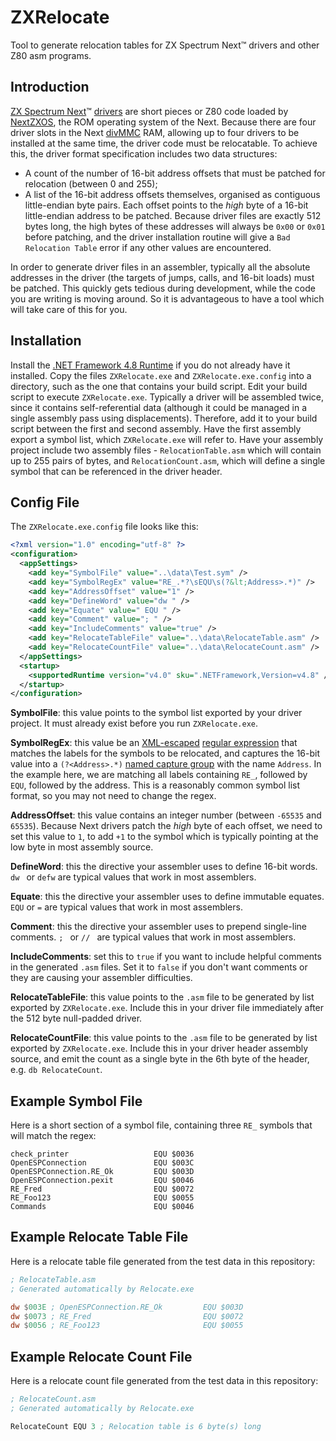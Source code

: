# ZXRelocate
Tool to generate relocation tables for ZX Spectrum Next™ drivers and other Z80 asm programs.

## Introduction
[ZX Spectrum Next](https://www.specnext.com/about/)™ [drivers](https://gitlab.com/thesmog358/tbblue/-/tree/master/src/asm/sample_prt) are short pieces or Z80 code loaded by [NextZXOS](https://gitlab.com/thesmog358/tbblue/-/tree/master/docs/nextzxos), the ROM operating system of the Next. Because there are four driver slots in the Next [divMMC](https://spectrumforeveryone.com/features/history-esxdos-divmmc-divmmc-enjoy/) RAM, allowing up to four drivers to be installed at the same time, the driver code must be relocatable. To achieve this, the driver format specification includes two data structures:

* A count of the number of 16-bit address offsets that must be patched for relocation (between 0 and 255);
* A list of the 16-bit address offsets themselves, organised as contiguous little-endian byte pairs. Each offset points to the _high_ byte of a 16-bit little-endian address to be patched. Because driver files are exactly 512 bytes long, the high bytes of these addresses will always be `0x00` or `0x01` before patching, and the driver installation routine will give a `Bad Relocation Table` error if any other values are encountered.

In order to generate driver files in an assembler, typically all the absolute addresses in the driver (the targets of jumps, calls, and 16-bit loads) must be patched. This quickly gets tedious during development, while the code you are writing is moving around. So it is advantageous to have a tool which will take care of this for you.

## Installation
Install the [.NET Framework 4.8  Runtime](https://dotnet.microsoft.com/en-us/download/dotnet-framework/thank-you/net48-web-installer) if you do not already have it installed. Copy the files `ZXRelocate.exe` and `ZXRelocate.exe.config` into a directory, such as the one that contains your build script. Edit your build script to execute `ZXRelocate.exe`. Typically a driver will be assembled twice, since it contains self-referential data (although it could be managed in a single assembly pass using displacements). Therefore, add it to your build script between the first and second assembly. Have the first assembly export a symbol list, which `ZXRelocate.exe` will refer to. Have your assembly project include two assembly files - `RelocationTable.asm` which will contain up to 255 pairs of bytes, and `RelocationCount.asm`, which will define a single symbol that can be referenced in the driver header.

## Config File
The `ZXRelocate.exe.config` file looks like this:

```xml
<?xml version="1.0" encoding="utf-8" ?>
<configuration>
  <appSettings>
    <add key="SymbolFile" value="..\data\Test.sym" />
    <add key="SymbolRegEx" value="RE_.*?\sEQU\s(?&lt;Address>.*)" />
    <add key="AddressOffset" value="1" />
    <add key="DefineWord" value="dw " />
    <add key="Equate" value=" EQU " />
    <add key="Comment" value="; " />
    <add key="IncludeComments" value="true" />
    <add key="RelocateTableFile" value="..\data\RelocateTable.asm" />
    <add key="RelocateCountFile" value="..\data\RelocateCount.asm" />
  </appSettings>
  <startup>
    <supportedRuntime version="v4.0" sku=".NETFramework,Version=v4.8" />
  </startup>
</configuration>
```
**SymbolFile**: this value points to the symbol list exported by your driver project. It must already exist before you run `ZXRelocate.exe`.

**SymbolRegEx**: this value be an [XML-escaped](https://www.freeformatter.com/xml-escape.html) [regular expression](https://docs.microsoft.com/en-us/dotnet/standard/base-types/regular-expressions) that matches the labels for the symbols to be relocated, and captures the 16-bit value into a `(?<Address>.*)` [named capture group](https://www.regular-expressions.info/named.html) with the name `Address`. In the example here, we are matching all labels containing `RE_`, followed by `EQU`, followed by the address. This is a reasonably common symbol list format, so you may not need to change the regex.

**AddressOffset**: this value contains an integer number (between `-65535` and `65535`). Because Next drivers patch the _high_ byte of each offset, we need to set this value to `1`, to add `+1` to the symbol which is typically pointing at the low byte in most assembly source.

**DefineWord**: this the directive your assembler uses to define 16-bit words. `dw ` or `defw` are typical values that work in most assemblers.

**Equate**: this the directive your assembler uses to define immutable equates. ` EQU` or `=` are typical values that work in most assemblers.

**Comment**: this the directive your assembler uses to prepend single-line comments. `; ` or `// ` are typical values that work in most assemblers.

**IncludeComments**: set this to `true` if you want to include helpful comments in the generated `.asm` files. Set it to `false` if you don't want comments or they are causing your assembler difficulties.

**RelocateTableFile**: this value points to the `.asm` file to be generated by list exported by `ZXRelocate.exe`. Include this in your driver file immediately after the 512 byte null-padded driver.

**RelocateCountFile**: this value points to the `.asm` file to be generated by list exported by `ZXRelocate.exe`. Include this in your driver header assembly source, and emit the count as a single byte in the 6th byte of the header, e.g. `db RelocateCount`.

## Example Symbol File
Here is a short section of a symbol file, containing three `RE_` symbols that will match the regex:

```
check_printer                   EQU $0036
OpenESPConnection               EQU $003C
OpenESPConnection.RE_Ok         EQU $003D
OpenESPConnection.pexit         EQU $0046
RE_Fred                         EQU $0072
RE_Foo123                       EQU $0055
Commands                        EQU $0046
```

## Example Relocate Table File
Here is a relocate table file generated from the test data in this repository:

```asm
; RelocateTable.asm
; Generated automatically by Relocate.exe

dw $003E ; OpenESPConnection.RE_Ok         EQU $003D
dw $0073 ; RE_Fred                         EQU $0072
dw $0056 ; RE_Foo123                       EQU $0055
```

## Example Relocate Count File
Here is a relocate count file generated from the test data in this repository:

```asm
; RelocateCount.asm
; Generated automatically by Relocate.exe

RelocateCount EQU 3 ; Relocation table is 6 byte(s) long
```
